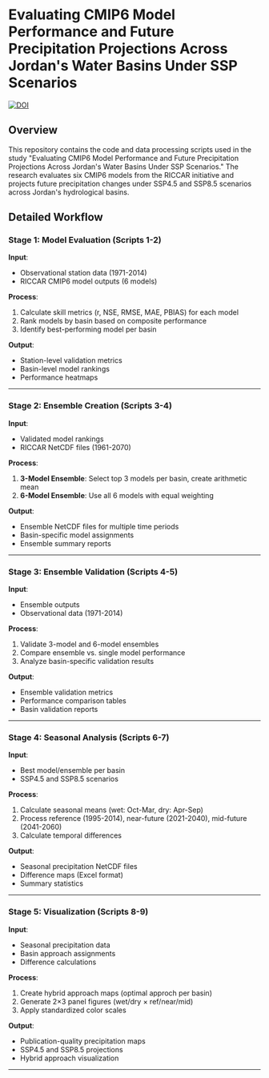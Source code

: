 # Evaluating CMIP6 Model Performance and Future Precipitation Projections Across Jordan's Water Basins Under SSP Scenarios

[![DOI](https://zenodo.org/badge/1072862109.svg)](https://doi.org/10.5281/zenodo.17305980)


## Overview

This repository contains the code and data processing scripts used in the study "Evaluating CMIP6 Model Performance and Future Precipitation Projections Across Jordan's Water Basins Under SSP Scenarios." The research evaluates six CMIP6 models from the RICCAR initiative and projects future precipitation changes under SSP4.5 and SSP8.5 scenarios across Jordan's hydrological basins.


## Detailed Workflow

### Stage 1: Model Evaluation (Scripts 1-2)
**Input**: 
- Observational station data (1971-2014)
- RICCAR CMIP6 model outputs (6 models)

**Process**:
1. Calculate skill metrics (r, NSE, RMSE, MAE, PBIAS) for each model
2. Rank models by basin based on composite performance
3. Identify best-performing model per basin

**Output**:
- Station-level validation metrics
- Basin-level model rankings
- Performance heatmaps

---

### Stage 2: Ensemble Creation (Scripts 3-4)
**Input**: 
- Validated model rankings
- RICCAR NetCDF files (1961-2070)

**Process**:
1. **3-Model Ensemble**: Select top 3 models per basin, create arithmetic mean
2. **6-Model Ensemble**: Use all 6 models with equal weighting

**Output**:
- Ensemble NetCDF files for multiple time periods
- Basin-specific model assignments
- Ensemble summary reports

---

### Stage 3: Ensemble Validation (Scripts 4-5)
**Input**: 
- Ensemble outputs
- Observational data (1971-2014)

**Process**:
1. Validate 3-model and 6-model ensembles
2. Compare ensemble vs. single model performance
3. Analyze basin-specific validation results

**Output**:
- Ensemble validation metrics
- Performance comparison tables
- Basin validation reports

---

### Stage 4: Seasonal Analysis (Scripts 6-7)
**Input**: 
- Best model/ensemble per basin
- SSP4.5 and SSP8.5 scenarios

**Process**:
1. Calculate seasonal means (wet: Oct-Mar, dry: Apr-Sep)
2. Process reference (1995-2014), near-future (2021-2040), mid-future (2041-2060)
3. Calculate temporal differences

**Output**:
- Seasonal precipitation NetCDF files
- Difference maps (Excel format)
- Summary statistics

---

### Stage 5: Visualization (Scripts 8-9)
**Input**: 
- Seasonal precipitation data
- Basin approach assignments
- Difference calculations

**Process**:
1. Create hybrid approach maps (optimal approch per basin)
2. Generate 2×3 panel figures (wet/dry × ref/near/mid)
3. Apply standardized color scales

**Output**:
- Publication-quality precipitation maps
- SSP4.5 and SSP8.5 projections
- Hybrid approach visualization

---


